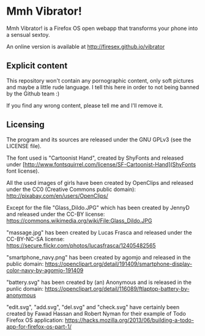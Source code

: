 Mmh Vibrator!
=============

Mmh Vibrator! is a Firefox OS open webapp that transforms your phone into a sensual sextoy.

An online version is available at http://firesex.github.io/vibrator

Explicit content
----------------

This repository won't contain any pornographic content, only soft pictures and maybe a little rude language. I tell this here in order to not being banned by the Github team :)

If you find any wrong content, please tell me and I'll remove it.

Licensing
---------

The program and its sources are released under the GNU GPLv3 (see the LICENSE file).

The font used is "Cartoonist Hand", created by ShyFonts and released under [http://www.fontsquirrel.com/license/SF-Cartoonist-Hand](ShyFonts font license).

All the used images of girls have been created by OpenClips and released under the CC0 (Creative Commons public domain):
http://pixabay.com/en/users/OpenClips/

Except for the file "Glass_Dildo.JPG" which has been created by JennyD and released under the CC-BY license:
https://commons.wikimedia.org/wiki/File:Glass_Dildo.JPG

"massage.jpg" has been created by Lucas Frasca and released under the CC-BY-NC-SA license: https://secure.flickr.com/photos/lucasfrasca/12405482565

"smartphone_navy.png" has been created by agomjo and released in the public domain: https://openclipart.org/detail/191409/smartphone-display-color-navy-by-agomjo-191409

"battery.svg" has been created by (an) Anonymous and is released in the punlic domain: https://openclipart.org/detail/116089/ftlaptop-battery-by-anonymous

"edit.svg", "add.svg", "del.svg" and "check.svg" have certainly been created by Fawad Hassan and Robert Nyman for their example of Todo Firefox OS application: https://hacks.mozilla.org/2013/06/building-a-todo-app-for-firefox-os-part-1/
